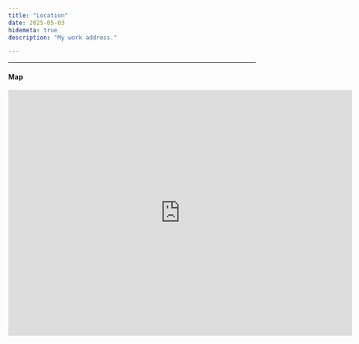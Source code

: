 ```yaml
---
title: "Location"
date: 2025-05-03
hidemeta: true
description: "My work address."

---
```


---

#### Map

<iframe src="https://www.google.com/maps/embed?pb=!1m18!1m12!1m3!1d1170.0597384051457!2d16.35517707756509!3d48.217074035958674!2m3!1f0!2f0!3f0!3m2!1i1024!2i768!4f13.1!3m3!1m2!1s0x476d07c0e0ff39f7%3A0x511807297f6549c2!2sUniversity%20of%20Vienna%20-%20Department%20of%20Art%20History!5e1!3m2!1sen!2sde!4v1746275225115!5m2!1sen!2sde"
width="700" height="500" style="border:0;" allowfullscreen="" loading="lazy"></iframe>


